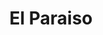 ---
title: El Paraiso
nombre_comunidad: El Paraiso
municipio: |+
  Colosó

departamento: Sucre
descripcion: >-
  La vereda cuenta con dos sectores, Paraíso 1 y Paraíso 2. Tiene acueducto por
  gravedad y energía. No cuentan con servicio de gas. Se dedican principalmente
  a la apicultura, y en menor medida producción de cacao y yuca amarga
num_personas: 210
num_familias: 70
min_distancia_casco_urbano: 5
km_distancia_casco_urbano: 3
vias_acceso: Vía asfaltada hasta la comunidad y destapada entre un sector y otro
infraestructura_comunitaria:
  - Instituciones educativas (IE)
notas_infraestructura_comunitaria: ''
liderazgo_comunidad:
  - >-
    Su asociación de productores de miel  tiene 16 años de trabajo. Hay un
    liderazgo importante. Tienen base social para sostenibilidad productiva y
    social

    Se requiere relevo generacional. La comunidad es activa para participar en
    especial los hombres en el horario de la tarde que vienen de trabajar.
inclusion_diversidad_genero: >-
  Las mujeres participan en familias en acción, familias en su tierra y algunas
  activiades de la UARIV.
comentarios_conectividad: >-
  Se tiene señal de manera constante, algunas viviendas no tienen, pero en su
  mayoría la gente tiene
punto_SOLE: INSTITUCIÓN EDUCATIVA VEREDA EL PARAISO.
comentarios_punto_SOLE:
  - >-
    https://padlet.com/comunidadelparaisocoloso/sole-qu-hace-nica-a-mi-comunidad-5g845lorbybqysif
ppales_actividades_economicas_vocacion_productiva:
  - Agricultura (Cacao y Yuca Amarga)
  - Producción de miel (estacional)
comentarios_ppales_actividades_economicas_vocacion_productiva: ''
comunidad_sostenible_uso_suelo: >-
  La producción de miel hace parte de la cadena apícola de Sucre. Tienen 200
  colmenas aproximadamente / 3 toneladas anuales.
org_con_proyeccion: []
servicios_publicos_comunidades_focalizadas:
  - Acueducto
  - Energía
  - Gas
comunidades_focalizadas_educacion_infraestructura_educativa:
  - IE hasta 5°.
comunidades_focalizadas_practicas_organizativas: []
conectividad_minima: Bueno
iniciativas_priorizadas:
  - >-
    Desde el programa se impulsó el fortalecimiento organizacional y la
    generación de ingresos con  unidades apícolas como un modelo de negocios
    para 25 familias de pequeños productores a partir del fortalecimiento de sus
    apiarios mediante la implementación de un paquete tecnológico para sanidad;
    suplemento alimentario de baja floración. Tema que se complementa con la
    entrega de colmenas nuevas con sus núcleos biológicos; dotaciones de
    seguridad y la implementación de un programa de capacitación que permita el
    fortalecimiento integral  de la organización ASOAPICOL  y el posicionamiento
    de su producto en el mercado.
org_focalizada:
  - Asoapicol
riesgo: ''
otros_programas_USAID: []
alianzas_colaboradores:
  - Cursos apicolas con otras asociaciones
  - ' están formulando proyectos en OCAD paz: Cosecha de agua con silvo pastoril (Jaguey y riego) y (cosecha de agua con limón tahití)'
posibilidad_iniciativas_conjuntas_aliados_2:
  - Cursos apÍcolas
  - Cosecha de agua con silvo pastoril
  - Cosecha de agua con limón tahití
actividades_ocio:
  - Fútbol
  - Tejo
  - 'Softbol '
medios_comunicacion_narrativas_locales:
  - NP Comunicaciones
num_visitas_realizadas: 43
num_diagnosticos_rurales_participativos_realizados: 1
infraestructura_salud_atencion_psicosocial: []
notas_infraestructura_salud_atencion_psicosocial: >-
  Los proyectos agroforestales desarrollados han tenido apoyo psicosocial.
  Actualmente no hay programas en curso.
num_visitas_predio: 5
grafica_ubicacion_geografica: /charts/municipios/coloso/ubicacion_geografica.html
url: /comunidad-focalizada/el-paraiso
layout: single
download_file: /reportes/el-paraiso.pdf

---